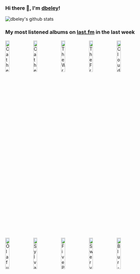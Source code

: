 ### Hi there 👋, I'm [dbeley](https://dbeley.ovh/en)!

![dbeley's github stats](https://github-readme-stats.vercel.app/api?username=dbeley)

### My most listened albums on [last.fm](https://www.last.fm/user/d_beley) in the last week

[<img src='https://lastfm.freetls.fastly.net/i/u/300x300/f7d8617f3d60af5d03bab6d0b0a5b08c.jpg' width='16%' height='16%' alt='Catherine Wheel - Ferment'>](https://www.last.fm/music/catherine%2bwheel/ferment)&nbsp;
[<img src='https://lastfm.freetls.fastly.net/i/u/300x300/6f535be0d85caa057fadfc47845af924.jpg' width='16%' height='16%' alt='Catherine Wheel - Chrome'>](https://www.last.fm/music/catherine%2bwheel/chrome)&nbsp;
[<img src='https://lastfm.freetls.fastly.net/i/u/300x300/6e7b203533aa47158d87e0feda0e8b5d.jpg' width='16%' height='16%' alt='The Wrens - Silver'>](https://www.last.fm/music/the%2bwrens/silver)&nbsp;
[<img src='https://lastfm.freetls.fastly.net/i/u/300x300/8ea4dad3c3614770bca41a29c2e53b3d.png' width='16%' height='16%' alt='The Fratellis - Costello Music'>](https://www.last.fm/music/the%2bfratellis/costello%2bmusic)&nbsp;
[<img src='https://lastfm.freetls.fastly.net/i/u/300x300/4bb3b4090d73a8ea21135e9d12ae9f2f.jpg' width='16%' height='16%' alt='Cloud Nothings - Life Is Only One Event'>](https://www.last.fm/music/cloud%2bnothings/life%2bis%2bonly%2bone%2bevent)&nbsp;
<br>
[<img src='https://lastfm.freetls.fastly.net/i/u/300x300/4750be3130784dd293181e9676dbd9c0.png' width='16%' height='16%' alt='Ólafur Arnalds - Eulogy for Evolution'>](https://www.last.fm/music/%25c3%2593lafur%2barnalds/eulogy%2bfor%2bevolution)&nbsp;
[<img src='https://lastfm.freetls.fastly.net/i/u/300x300/15f28e75a88947b5c7c4bc45c2e3648a.png' width='16%' height='16%' alt='Sylvan Esso - Sylvan Esso'>](https://www.last.fm/music/sylvan%2besso/sylvan%2besso)&nbsp;
[<img src='https://lastfm.freetls.fastly.net/i/u/300x300/5a0bb9a5b63bc4ebf4ca55b3aed0d880.png' width='16%' height='16%' alt='Five Pebbles - forgetmenot'>](https://www.last.fm/music/five%2bpebbles/forgetmenot)&nbsp;
[<img src='https://lastfm.freetls.fastly.net/i/u/300x300/b9c849c84a7d30b3aa6574602a45b8aa.jpg' width='16%' height='16%' alt='Swervedriver - Mezcal Head'>](https://www.last.fm/music/swervedriver/mezcal%2bhead)&nbsp;
[<img src='https://lastfm.freetls.fastly.net/i/u/300x300/e460b96d75fc4ea5ba5abafc376c4348.png' width='16%' height='16%' alt='Blur - Think Tank'>](https://www.last.fm/music/blur/think%2btank)&nbsp;
<br>
